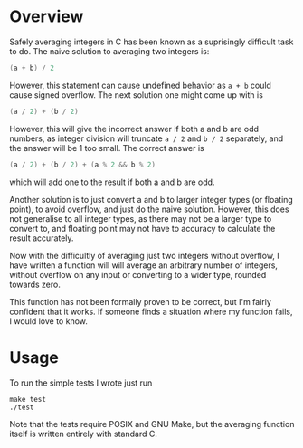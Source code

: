 # Overview

Safely averaging integers in C has been known as a suprisingly difficult task to do.
The naive solution to averaging two integers is:
```C
(a + b) / 2
```
However, this statement can cause undefined behavior as `a + b` could cause signed overflow.
The next solution one might come up with is
```C
(a / 2) + (b / 2)
```
However, this will give the incorrect answer if both a and b are odd numbers, as integer
division will truncate `a / 2` and `b / 2` separately, and the answer will be 1 too small.
The correct answer is
```C
(a / 2) + (b / 2) + (a % 2 && b % 2)
```
which will add one to the result if both a and b are odd.

Another solution is to just convert a and b to larger integer types (or floating point),
to avoid overflow, and just do the naive solution.
However, this does not generalise to all integer types, as there may not be a larger
type to convert to, and floating point may not have to accuracy to calculate the result
accurately.

Now with the difficultly of averaging just two integers without overflow, I have written
a function will will average an arbitrary number of integers, without overflow on any
input or converting to a wider type, rounded towards zero.

This function has not been formally proven to be correct, but I'm fairly confident that
it works. If someone finds a situation where my function fails, I would love to know.

# Usage

To run the simple tests I wrote just run
```
make test
./test
```
Note that the tests require POSIX and GNU Make, but the averaging function itself is written entirely
with standard C.
